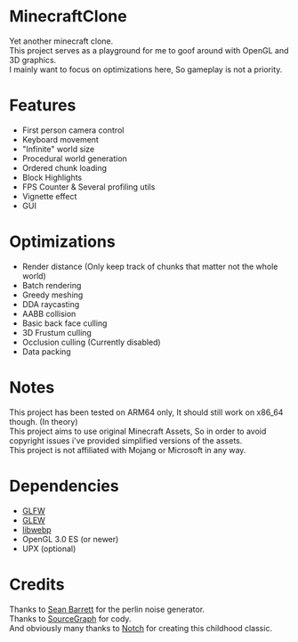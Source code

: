 # MinecraftClone
Yet another minecraft clone.<br>
This project serves as a playground for me to goof around with OpenGL and 3D graphics.<br>
I mainly want to focus on optimizations here, So gameplay is not a priority.<br>

# Features
* First person camera control
* Keyboard movement
* "Infinite" world size
* Procedural world generation
* Ordered chunk loading
* Block Highlights
* FPS Counter & Several profiling utils
* Vignette effect
* GUI

# Optimizations
* Render distance (Only keep track of chunks that matter not the whole world)
* Batch rendering
* Greedy meshing
* DDA raycasting
* AABB collision
* Basic back face culling
* 3D Frustum culling
* Occlusion culling (Currently disabled)
* Data packing

# Notes
This project has been tested on ARM64 only, It should still work on x86_64 though. (In theory)<br>
This project aims to use original Minecraft Assets, So in order to avoid copyright issues i've provided simplified versions of the assets.<br>
This project is not affiliated with Mojang or Microsoft in any way.<br>

# Dependencies
* [GLFW](https://github.com/glfw/glfw)
* [GLEW](https://github.com/nigels-com/glew)
* [libwebp](https://chromium.googlesource.com/webm/libwebp)
* OpenGL 3.0 ES (or newer)
* UPX (optional)

# Credits
Thanks to [Sean Barrett](https://github.com/nothings/stb/blob/master/stb_perlin.h) for the perlin noise generator.<br>
Thanks to [SourceGraph](https://sourcegraph.com/) for cody.<br>
And obviously many thanks to [Notch](https://x.com/notch) for creating this childhood classic.<br>
